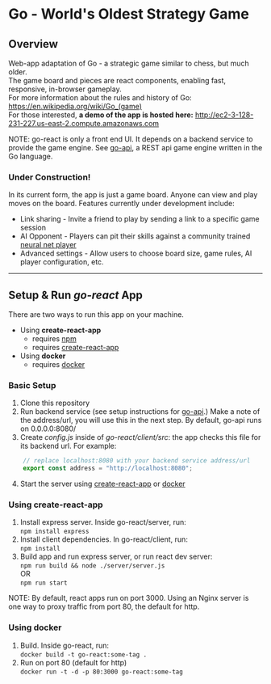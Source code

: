 # Go - World's Oldest Strategy Game
## Overview
Web-app adaptation of Go - a strategic game similar to chess, but much older.  
The game board and pieces are react components, enabling fast, responsive, in-browser gameplay.  
For more information about the rules and history of Go: 
https://en.wikipedia.org/wiki/Go_(game)  
For those interested, **a demo of the app is hosted here:**
http://ec2-3-128-231-227.us-east-2.compute.amazonaws.com

NOTE: go-react is only a front end UI. It depends on a backend service to provide the game engine.
See [go-api](https://github.com/JohnnyMcGee/go-api), a REST api game engine written in the Go language.

### Under Construction!
In its current form, the app is just a game board. Anyone can view and play moves on the board.
Features currently under development include:
* Link sharing - Invite a friend to play by sending a link to a specific game session
* AI Opponent - Players can pit their skills against a community trained [neural net player](https://katagotraining.org/)
* Advanced settings - Allow users to choose board size, game rules, AI player configuration, etc.  

---
## Setup & Run *go-react* App
There are two ways to run this app on your machine.
* Using **create-react-app**
  * requires [npm](https://docs.npmjs.com/downloading-and-installing-node-js-and-npm)
  * requires [create-react-app](https://reactjs.org/docs/create-a-new-react-app.html#create-react-app)
* Using **docker**
  * requires [docker](https://docs.docker.com/engine/install/)

### **Basic Setup**
1. Clone this repository
2. Run backend service (see setup instructions for [go-api](https://github.com/JohnnyMcGee/go-api).) Make a note of the address/url, you will use this in the next step. By default, go-api runs on 0.0.0.0:8080/
3. Create *config.js* inside of *go-react/client/src*: the app checks this file for its backend url. For example:
```js
    // replace localhost:8080 with your backend service address/url
    export const address = "http://localhost:8080"; 
```
4. Start the server using [create-react-app](#using-create-react-app) or [docker](#using-docker)
### Using **create-react-app**
1. Install express server. Inside go-react/server, run:  
```npm install express```
2. Install client dependencies. In go-react/client, run:  
```npm install```
3. Build app and run express server, or run react dev server:  
```npm run build && node ./server/server.js```  
OR  
```npm run start```

NOTE: By default, react apps run on port 3000. Using an Nginx server is one way to proxy traffic from port 80, the default for http.

### Using **docker**
1. Build. Inside go-react, run:  
   ```docker build -t go-react:some-tag .```
2. Run on port 80 (default for http)  
   ```docker run -t -d -p 80:3000 go-react:some-tag```

